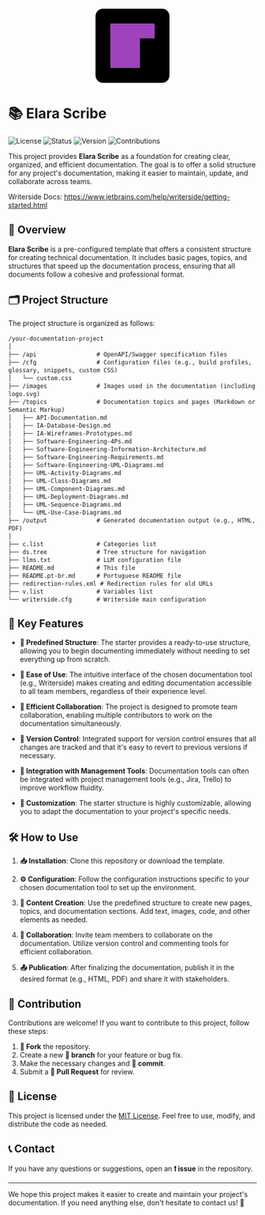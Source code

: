 <p align="center">
  <img src="Writerside/images/logo.svg" alt="Elara Scribe Logo" width="150">
</p>

# 📚 Elara Scribe

![License](https://img.shields.io/badge/License-MIT-blue.svg)
![Status](https://img.shields.io/badge/Status-Active-brightgreen)
![Version](https://img.shields.io/badge/Version-1.0.0-orange)
![Contributions](https://img.shields.io/badge/Contributions-Welcome-green)

This project provides **Elara Scribe** as a foundation for creating clear, organized, and efficient documentation. The goal is to offer a solid structure for any project's documentation, making it easier to maintain, update, and collaborate across teams.

Writerside Docs: https://www.jetbrains.com/help/writerside/getting-started.html

## 🌟 Overview

**Elara Scribe** is a pre-configured template that offers a consistent structure for creating technical documentation. It includes basic pages, topics, and structures that speed up the documentation process, ensuring that all documents follow a cohesive and professional format.

## 🗂️ Project Structure

The project structure is organized as follows:

```
/your-documentation-project
│
├── /api                 # OpenAPI/Swagger specification files
├── /cfg                 # Configuration files (e.g., build profiles, glossary, snippets, custom CSS)
│   └── custom.css
├── /images              # Images used in the documentation (including logo.svg)
├── /topics              # Documentation topics and pages (Markdown or Semantic Markup)
│   ├── API-Documentation.md
│   ├── IA-Database-Design.md
│   ├── IA-Wireframes-Prototypes.md
│   ├── Software-Engineering-4Ps.md
│   ├── Software-Engineering-Information-Architecture.md
│   ├── Software-Engineering-Requirements.md
│   ├── Software-Engineering-UML-Diagrams.md
│   ├── UML-Activity-Diagrams.md
│   ├── UML-Class-Diagrams.md
│   ├── UML-Component-Diagrams.md
│   ├── UML-Deployment-Diagrams.md
│   ├── UML-Sequence-Diagrams.md
│   └── UML-Use-Case-Diagrams.md
├── /output              # Generated documentation output (e.g., HTML, PDF)
│
├── c.list               # Categories list
├── ds.tree              # Tree structure for navigation
├── llms.txt             # LLM configuration file
├── README.md            # This file
├── README.pt-br.md      # Portuguese README file
├── redirection-rules.xml # Redirection rules for old URLs
├── v.list               # Variables list
└── writerside.cfg       # Writerside main configuration
```

## 🚀 Key Features

-   **📂 Predefined Structure**: The starter provides a ready-to-use structure, allowing you to begin documenting immediately without needing to set everything up from scratch.

-   **🎯 Ease of Use**: The intuitive interface of the chosen documentation tool (e.g., Writerside) makes creating and editing documentation accessible to all team members, regardless of their experience level.

-   **🤝 Efficient Collaboration**: The project is designed to promote team collaboration, enabling multiple contributors to work on the documentation simultaneously.

-   **🔄 Version Control**: Integrated support for version control ensures that all changes are tracked and that it's easy to revert to previous versions if necessary.

-   **🔗 Integration with Management Tools**: Documentation tools can often be integrated with project management tools (e.g., Jira, Trello) to improve workflow fluidity.

-   **🎨 Customization**: The starter structure is highly customizable, allowing you to adapt the documentation to your project's specific needs.

## 🛠️ How to Use

1.  **📥 Installation**: Clone this repository or download the template.

2.  **⚙️ Configuration**: Follow the configuration instructions specific to your chosen documentation tool to set up the environment.

3.  **📝 Content Creation**: Use the predefined structure to create new pages, topics, and documentation sections. Add text, images, code, and other elements as needed.

4.  **👥 Collaboration**: Invite team members to collaborate on the documentation. Utilize version control and commenting tools for efficient collaboration.

5.  **📤 Publication**: After finalizing the documentation, publish it in the desired format (e.g., HTML, PDF) and share it with stakeholders.

## 🤝 Contribution

Contributions are welcome! If you want to contribute to this project, follow these steps:

1.  **🍴 Fork** the repository.
2.  Create a new **🌿 branch** for your feature or bug fix.
3.  Make the necessary changes and **💾 commit**.
4.  Submit a **🔀 Pull Request** for review.

## 📜 License

This project is licensed under the [MIT License](LICENSE). Feel free to use, modify, and distribute the code as needed.

## 📞 Contact

If you have any questions or suggestions, open an **❗ issue** in the repository.

---

We hope this project makes it easier to create and maintain your project's documentation. If you need anything else, don't hesitate to contact us! 🚀
